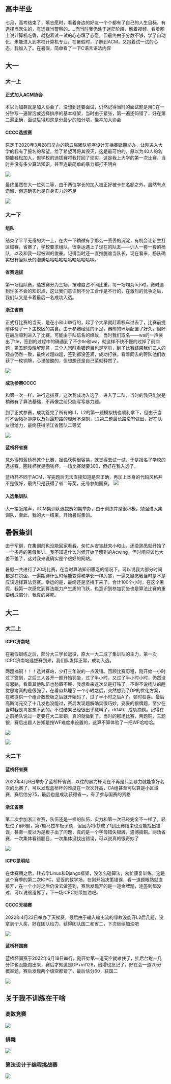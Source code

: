 ## 高中毕业
七月，高考结束了，填志愿时，看着身边的好友一个个都有了自己的人生目标，有选择当医生的，有选择当警察的……而当时我仍处于迷茫阶段，刷着视频，看着网上说计算机吃香，就抱着试一试的心态填了志愿，但最终由于分数不够，学了自动化，未能进入到本校计算机专业。在暑假时，了解到ACM，又抱着试一试的心态，我加入了。在暑假，简单看了一下C语言语法内容

## 大一
### 大一上
#### 正式加入ACM协会
本以为加群就是加入协会了，没想到还要面试，仍然记得当时的面试题是用C在一分钟写一遍冒泡或选择排序的基本框架，当时由于紧张，第一遍还码错了，好在第二遍正确，面试后得知这是分最少的加分项，侥幸加入协会

#### CCCC选拔赛
原定于2020年3月28日举办的第五届团队程序设计天梯赛延期举办，让刚进入大学的我有了报名的希望。给了希望再将其毁灭，这是最可怕的，原以为40人的名额能轻松加入，但学校的选拔赛将我打回了现实，这是我上大学的第一次比赛，当时并没有多少算法知识，甚至连最简单的暴力都打不明白

![](../img/1.jpg)

最终虽然在大一位列二等，由于两位学长的加入被正好被卡在名额之外，虽然有点遗憾，但这确实也是自身实力的不足

![](../img/2.jpg)

### 大一下
#### 组队
结束了平平无奇的大一上，在大一下稍微有了那么一丢丢的沉淀，有机会让新生打区域赛，省赛了，学校要求组队，很幸运遇上了现在的队友——训人一套一套的杨队，以及和我一起被训的俊豪。记得当时还一直推脱谁当队长，现在看来，杨队确实很有当队长的潜质哈哈哈哈哈哈哈哈哈哈嗝。

#### 省赛选拔
第一场组队赛，选拔赛分为三场，按难度占不同比重，每一场均为5小时，赛时遇到许多不会的知识点，这让我们意识到不分工合作是不行的，在激烈的竞争之后，我们队又是卡着最后一名成功入选。

#### 浙江省赛
正式打比赛的当天，是在小和山举行的，起了个大早就赶着校车过去了，比赛前提前体验了一下主校区的美食。由于参赛经验的不足，赛前的环境配置了好久，但好在最后顺利进入了比赛。可能由于队伍名的缘故，当时我们取名——wa的一声哭出了tle，签到的过程中的确遇到了不少tle和wa，就这样不快不慢的过掉了前四题，第五题没理解题意，三个人同时看错题目也是罕见，到了比赛结束我们三人的观点仍然一致，最终过题四题，签到都没签满，成功打铁。看着同去的蒋队他们收获了一枚铜牌，心里酸酸的，但想想还是自己菜就释然了。

![](../img/3.jpg)

#### 成功参赛CCCC
和第一次一样，进行选拔赛，这次我成功入选了，进入了二队，当时的我只能说是稍微有了算法基础，不再像之前只能写写暴力题。

到了正式参赛，成功签完了所有的L1，L2的第一题模拟栈也顺利拿下，但由于当时不会拓扑排序以及对最短路的理解不深刻，L2第二题最长路没有做出，好在队友很给力，最终获得浙江省团队二等奖

![](../img/4.png)

#### 蓝桥杯省赛
意外得知蓝桥杯这个比赛，据说获奖很容易，就觉得去试一试，于是报名了学校的选拔赛，圈钱杯就是圈钱杯，一场比赛就要300，但好在我入选了。

蓝桥杯不同于ACM，写完题后无法直接知道是否正确，再加上本身的代码风格并不是很好，最终只是获得了省二等奖，无缘参加国赛。
![](../img/5.jpg)


#### 入选集训队
大一接近尾声，ACM集训队选拔赛如期举办，由于训练并是很积极，勉强进入集训队，至此，我的大一结束，开始暑假集训。

## 暑假集训
由于军训，在集训前也没能回家看看，匆忙从安吉赶来小和山，还没熟悉就开始了一个多月的暑假集训。我不知道什么时候开始了解到的Acwing，但时间应该也大差不差了，这对我来说确实是个很好的网站。

暑假一共进行了20场比赛，在当时算法知识匮乏的情况下，可以说我大部分时间都是在罚坐，一遍期待什么时候能变得和学长一样厉害，一遍又疑惑我当时是不是应该选择算法竞赛。幸运的是，最终还是坚持下来了，合计100个小时，在这个暑假，我第一次感觉到算法能力产生质的飞跃，也意识到参加罚坐也是算法比赛的重要组成部分，我真的哭死。

## 大二
### 大二上
#### ICPC济南站
在暑假训练之后，部分大三学长退役，原大一大二成了集训队的主力，第一次ICPC济南站选拔赛到来，我们队发挥正常，成功入选。

两题摘铜！！！选对赛站，少打三年说的一点没错。回顾比赛历程，刚开始一小时过了签到，之后三人各开一题开始罚坐，过了半小时，又过了半小时小时，仍然没有思路，看着其他队伍也愁眉不展，我想看来这次又是打铁了。不得不说杨队的睡觉思考真的是很强了，在看似熟睡了一个小时之后，突然想到了DP的优化方案，在我提供一个组合数模板之后就开始码了，过了半小时之后A了，顿时狂喜。最后高斯消元交了十几发也没能过，赛后发现题解确实很巧妙，妥妥的银牌题，至少在当时我是肯定想不到的。不过结果已经很出乎意料了，rk149，成功摘铜。记得在之前杨队说过一定要在大二拿铜，真的就做到了。当时的那场比赛，两题铜，三题银，赛后出题人告知是按WF难度来设置的，这算不算体验了一把WF哈哈哈。

![](../img/6.png)

![](../img/7.jpg)

### 大二下
#### 蓝桥杯省赛
2022年4月9日举办了蓝桥杯省赛，以往的暴力杯现在不再是只会暴力就能拿好名次的比赛了，可以发现蓝桥杯的难度在一次次升高，CA组甚至可以算是小区域赛，赛后估分75，最后也是成功获得省一，有了参与国赛的资格

#### 浙江省赛
第二次参加浙江省赛，队伍还是一样的队伍，实力和第一次已经完全不一样了，轻松过了前6题，第7题马拉车板子题，但因为将i抄成了1到比赛结束也没能找出错误，甚至一度以为是板子出了问题，真的是一个字母错失银牌，遗憾摘铜。两场省赛，一次集体看错题目，一次集体没找出错误，可以说真的很奇妙了

![](../img/8.jpg)



#### ICPC昆明站
在休赛期之后，转去学Linux和Django框架，没怎么碰算法，匆忙康复训练。这是这个赛季的第二次ICPC，妥妥的数学场，在刚开始决策错误，看一道题眼熟就直接开，在一个小时之后仍没去做签到，赛后发现开的是一道金牌题，连签到都没过，可以说很遗憾了，下一场ICPC继续加油吧。


#### CCCC天梯赛
2022年4月23日举办了天梯赛，最后由于输入输出流的缘故没能开L2后几题，没拿到个人奖，好在团队给力，获得团队国二和省二，下次继续加油吧

![](../img/9.png)

#### 蓝桥杯国赛
蓝桥杯国赛于2022年6月18日举行，刚开始第一道天空就难住了，挂后台跑十几分钟也没能跑出来，赛后才知道是DP+int128，倍增也忘记了，好在会一道20分概率题，赛后发现两个填空都错了，最后估分60，获国二

![](../img/10.png)

## 关于我不训练在干啥
### 高数竞赛
![](../img/11.png)

### 排舞
![](../img/12.png)

### 算法设计于编程挑战赛
![](../img/13.png)
